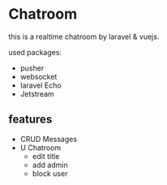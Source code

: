 # Chatroom

this is a realtime chatroom by laravel & vuejs.

used packages:

 - pusher
 - websocket
 - laravel Echo
 - Jetstream

## features
 - CRUD Messages
 - U Chatroom
	 - edit title
	 - add admin
	 - block user
